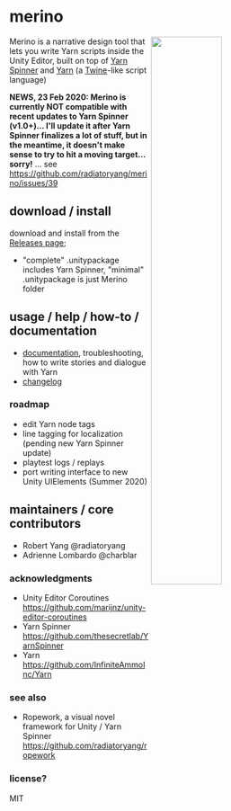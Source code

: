 # merino
<img width=50% align=right src=https://raw.githubusercontent.com/radiatoryang/merino/master/merino05_demo.gif> 

Merino is a narrative design tool that lets you write Yarn scripts inside the Unity Editor, built on top of [Yarn Spinner](https://github.com/thesecretlab/YarnSpinner) and [Yarn](https://github.com/InfiniteAmmoInc/Yarn) (a [Twine](http://twinery.org/)-like script language)

**NEWS, 23 Feb 2020: Merino is currently NOT compatible with recent updates to Yarn Spinner (v1.0+)... I'll update it after Yarn Spinner finalizes a lot of stuff, but in the meantime, it doesn't make sense to try to hit a moving target... sorry!** ... see https://github.com/radiatoryang/merino/issues/39

## download / install
download and install from the [Releases page](https://github.com/radiatoryang/merino/releases);
- "complete" .unitypackage includes Yarn Spinner, "minimal" .unitypackage is just Merino folder

## usage / help / how-to / documentation
- [documentation](https://github.com/radiatoryang/merino/wiki), troubleshooting, how to write stories and dialogue with Yarn
- [changelog](https://github.com/radiatoryang/merino/wiki/Changelog)

### roadmap
- edit Yarn node tags
- line tagging for localization (pending new Yarn Spinner update)
- playtest logs / replays
- port writing interface to new Unity UIElements (Summer 2020)

## maintainers / core contributors
- Robert Yang @radiatoryang
- Adrienne Lombardo @charblar

### acknowledgments
- Unity Editor Coroutines https://github.com/marijnz/unity-editor-coroutines
- Yarn Spinner https://github.com/thesecretlab/YarnSpinner
- Yarn https://github.com/InfiniteAmmoInc/Yarn

### see also
- Ropework, a visual novel framework for Unity / Yarn Spinner https://github.com/radiatoryang/ropework

### license?
MIT
